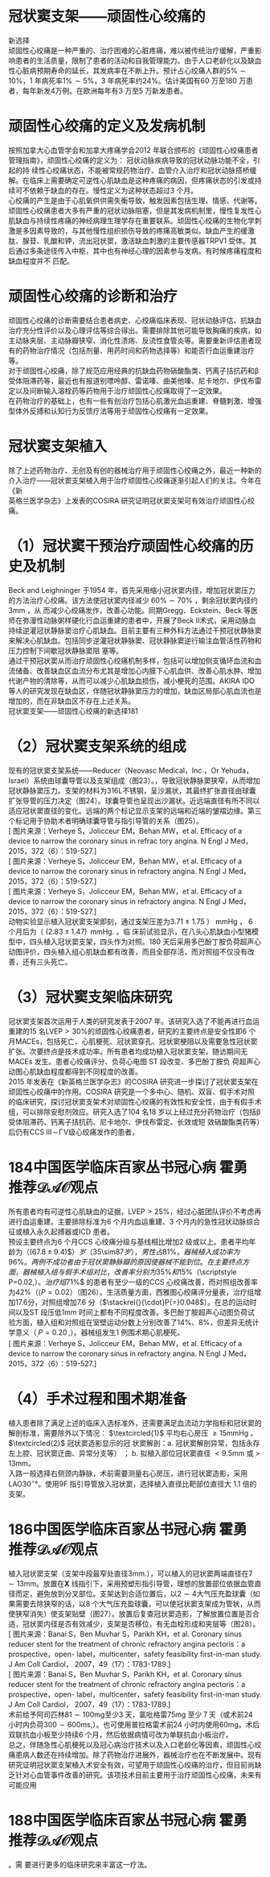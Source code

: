 # 冠状窦支架——顽固性心绞痛的  
新选择  
顽固性心绞痛是一种严重的、治疗困难的心脏疼痛，难以被传统治疗缓解，严重影响患者的生活质量，限制了患者的活动和自我管理能力。由于人口老龄化以及缺血性心脏病预期寿命的延长，其发病率在不断上升。预计占心绞痛人群的$5\%\sim10\%$，1 年病死率$1\%\sim5\%$，3 年病死率约$24\%$。估计美国有60 万至180 万患者，每年新发4万例。在欧洲每年有3 万至5 万新发患者。  
#  顽固性心绞痛的定义及发病机制  
按照加拿大心血管学会和加拿大疼痛学会2012 年联合颁布的《顽固性心绞痛患者管理指南》，顽固性心绞痛的定义为： 冠状动脉疾病导致的冠状动脉功能不全，引起的持 续性心绞痛状态，不能被常规药物治疗、血管介入治疗和冠状动脉搭桥缓解。在临床上需要确定可逆性心肌缺血是这种疼痛的病因，但疼痛状态的引发或持续可不依赖于缺血的存在。慢性定义为这种状态超过3 个月。  
心绞痛的产生是由于心肌氧供供需失衡导致，触发因素包括生理、情感、代谢等。顽固性心绞痛患者大多有严重的冠状动脉阻塞，但是其发病机制里，慢性复发性心肌缺血与持续性疼痛的神经病理生理学存在重要联系。顽固性心绞痛的生物化学刺激是多因素导致的，与其他慢性组织损伤导致的疼痛高敏类似。缺血产生的缓激肽、腺苷、乳酸和钾，流出冠状窦，激活缺血刺激的主要传感器TRPV1 受体。其后通过多条途径传入中枢，其中也有神经心理的因素参与发病。有时候疼痛程度和缺血程度并不 匹配。  
#  顽固性心绞痛的诊断和治疗  
顽固性心绞痛的诊断需要结合患者病史、心绞痛临床表现、冠状动脉评估、抗缺血治疗充分性评价以及心理评估等综合得出。需要排除其他可能导致胸痛的疾病，如主动脉夹层、主动脉瓣狭窄、消化性溃疡、反流性食管炎等。需要重新评估患者现有的药物治疗情况（包括剂量、用药时间和药物选择等）和能否行血运重建治疗等。  
对于顽固性心绞痛，除了规范应用经典的抗缺血药物硝酸酯类、钙离子拮抗药和$\upbeta$ 受体阻滞药等，最近也有报道别嘌呤醇、雷诺嗪、曲美他嗪、尼卡地尔、伊伐布雷定以及间断输入溶栓药等药物用于治疗顽固性心绞痛取得了一定效果。  
在药物治疗的基础上，也有一些有创治疗包括心肌激光血运重建、脊髓刺激、增强型体外反搏和认知行为反馈疗法等用于顽固性心绞痛有一定效果。  
#  冠状窦支架植入  
除了上述药物治疗、无创及有创的器械治疗用于顽固性心绞痛之外，最近一种新的介入治疗——冠状窦支架植入用于治疗顽固性心绞痛逐渐引起人们的关注。今年在《新  
英格兰医学杂志》上发表的COSIRA 研究证明冠状窦支架可有效治疗顽固性心绞痛。  
# （1）冠状窦干预治疗顽固性心绞痛的历史及机制  
Beck and Leighninger 于1954 年，首先采用缩小冠状窦内径，增加冠状窦压力的方法治疗心绞痛。该方法使冠状窦内径减少 $60\%\sim70\%$ ，剩余冠状窦内径约 $3\mathrm{mm}$ ，从 而减少心绞痛发作，改善心功能。同期Gregg、Eckstein、Beck 等医师在弥漫性动脉粥样硬化行血运重建的患者中，开展了Beck Ⅱ术式，采用动脉血持续逆灌冠状静脉窦治疗心肌缺血。目前主要有三种外科方法通过干预冠状静脉窦来解决心肌缺血。包括同步逆灌冠状静脉窦、冠状静脉窦逆行输注血管活性药物和压力控制下间歇冠状静脉窦阻 塞等。  
通过干预冠状窦从而治疗顽固性心绞痛机制多样，包括可以增加侧支循环血流和血流储备、改善缺血区血流分布尤其是增加心内膜下心肌血供、改善心肌水肿、增加代谢产物的清除等，从而可以减少心肌缺血损伤，减小梗死的范围。AKIRA IDO 等人的研究发现在缺血区，伴随冠状静脉窦压力的增加，缺血区局部心肌血流也是增加的，而在非缺血区不存在上述关系。  
冠状窦支架——顽固性心绞痛的新选择181  
# （2）冠状窦支架系统的组成  
现有的冠状窦支架系统——Reducer（Neovasc Medical，Inc.，Or Yehuda，Israel）系统由球囊导管以及支架组成（图23）。，导致冠状静脉窦狭窄，从而增加冠状静脉窦压力。支架的材料为316L不锈钢，呈沙漏状，其最终扩张直径由球囊扩张导管的压力决定（图24）。球囊导管也呈现出沙漏状。近远端直径有所不同以适应冠状窦直径的变化。远端的两个标记显示支架的远端和近端的皱褶边缘。第三个标记用于协助术者明确球囊导管与指引导管的关系（图25）。  
[ 图片来源：Verheye S，Jolicceur EM，Behan MW，et al. Efficacy of a device to  narrow the coronary sinus in refrac tory angina. N Engl J Med，2015，372（6）：519-527.]  
[ 图片来源：Verheye S，Jolicceur EM，Behan MW，et al. Efficacy of a device to  narrow the coronary sinus in refractory angina. N Engl J Med，2015，372（6）：519-527.]  
[ 图片来源：Verheye S，Jolicceur EM，Behan MW，et al. Efficacy of a device to  narrow the coronary sinus in refractory angina. N Engl J Med，2015，372（6）：519-527.]  
动物实验显示植入冠状窦支架即刻，通过支架压差为3.71 ± 1.75 ） mmHg ， 6  个月后为（ $(2.83\pm1.47)~\,\mathrm{mmHg}.$ 。临   床前试验显示，在八头心肌缺血小型猪模型中，四头植入冠状窦支架，四头作为对照。180 天后采用多巴酚丁胺负荷超声心动图评价，四头植入组心肌缺血都有改善，而且全部存活，而对照组不仅没有改善，还有三头死亡。  
# （3）冠状窦支架临床研究  
冠状窦支架首次运用于人类的研究发表于2007 年。该研究入选了不能再进行血运重建的15 名$\mathrm{LVEP}>30\%$的顽固性心绞痛患者，研究的主要终点是安全性即6 个月MACEs，包括死亡、心肌梗死、冠状窦穿孔、冠状窦梗阻以及需要急性冠状窦扩张。次要终点是技术成功率。所有患者均成功植入冠状窦支架，随访期间无MACEs 发生。患者心绞痛评分、负荷心电图 ST  段改变、多巴酚丁胺负 荷超声心动图心肌缺血程度都得到不同程度的改善。  
2015 年发表在《新英格兰医学杂志》的COSIRA 研究进一步探讨了冠状窦支架在顽固性心绞痛中的作用。COSIRA 研究是一个多中心、随机、双盲、假手术对照的临床研究，探讨冠状窦支架术对顽固性心绞痛的有效性和安全性，由于有假手术组，可以排除安慰剂效应。研究入选了104 名18 岁以上经过充分药物治疗（包括$\upbeta$ 受体阻滞药、钙离子拮抗药、尼卡地尔、伊伐布雷定、长效或短 效硝酸酯类药等）后仍有$\mathrm{CCS\;III\!\sim\!\Gamma\!V}$级心绞痛发作的患者，  
# 184中国医学临床百家丛书冠心病  霍勇 推荐$\mathcal{D A O}$观点  
所有患者均有可逆性心肌缺血的证据，$\mathrm{LVEP}>25\%$，经过心脏团队评价不考虑再进行血运重建。主要排除标准为6 个月内血运重建、3 个月内的急性冠状动脉综合征或植入永久起搏器或ICD 患者。  
预设主要终点为6 个月CCS 心绞痛分级与基线相比增加2 级或以上。患者平均年龄为（$(67.8\pm9.4)\$）岁（$35\sim87$岁），男性占$81\%$，器械植入成功率为$96\%$。两例不成功者由于冠状窦静脉瓣的原因使器械不能到位。在主要终点方面，器械植入组与假手术组对比，改善率分别为$35\%$和$15\%$（$\scriptstyle P=0.02,$）。治疗组$71\%$ 的患者有至少一级的CCS 心绞痛改善，而对照组改善率为$42\%$（$\langle P{=}0.02$）（图26）。生活质量方面，西雅图心绞痛评分量表，治疗组增加17.6分，对照组增加7.6 分（$\stackrel{}{\cdot}P{=}0.048$）。在总的运动时间以及ST 段压低1mm 时间上都有不同程度改善。多巴酚丁胺超声心动图负荷试验方面，植入组和对照组在室壁运动分数上分别改善了$14\%$、$8\%$，但差异无统计学意义（$_{.}P{=}0.20\,,$）。器械组发生1 例围术期心肌梗死。  
[ 图片来源：Verheye S，Jolicceur EM，Behan MW，et al. Efficacy of a device to  narrow the coronary sinus in refractory angina. N Engl J Med，2015，372（6）：519-527.]  
# （4）手术过程和围术期准备  
植入患者除了满足上述的临床入选标准外，还需要满足血流动力学指标和冠状窦的解剖标准，需要除外以下情况： $\textcircled{1}$ 平均右心房压 $\geqslant15\mathrm{mmHg}$ 。 $\textcircled{2}$ 冠状窦造影显示的冠 状窦解剖：a. 冠状窦解剖异常，包括永存左上腔、冠状窦迂曲、异常分支等） ； b.  拟植入部位冠状窦直径 $<9.5\mathrm{mm}$ 或 $>\,13\mathrm{mm}$。  
入路一般选择右侧颈内静脉，术前需要测量右心房压，进行冠状窦造影，采用$\mathrm{LAO30}^{\circ}$°。使用9F 指引导管放入冠状窦，选择植入直径比靶部位直径大 1.1  倍的支架。  
# 186中国医学临床百家丛书冠心病  霍勇 推荐$\mathcal{D A O}$观点  
植入冠状窦支架（支架中段最窄处直径$3\mathrm{mm}.$），可以植入的冠状窦两端直径在$7\sim13\mathrm{mm}$。放置在$\mathbf{X}$ 线指引下，采用预塑形指引导管，理想的放置部位依据血管直径而定，避免放到分叉部位。支架达到合适位置后，以$2\sim4$大气压充盈球囊（如果需要去除狭窄的话，以8 个大气压充盈球囊，可以使冠状窦支架成为管状，从而使狭窄消失）使支架贴壁（图27）。放置后复查冠状窦造影，了解放置位置是否合适，冠状窦内径是否有效减少，支架是否移位，有无血栓形成和夹层等（图28）。  
[ 图片来源：Banai S，Ben Muvhar S，Parikh KH，et al. Coronary sinus reducer  stent for the treatment of chronic refractory angina pectoris：a prospective，open- label，multicenter，safety feasibility first-in-man study. J Am Coll Cardiol， 2007，49（17）：1783-1789.]  
[ 图片来源：Banai S，Ben Muvhar S，Parikh KH，et al. Coronary sinus reducer  stent for the treatment of chronic refractory angina pectoris：a prospective，open- label，multicenter，safety feasibility first-in-man study. J Am Coll Cardiol， 2007，49（17）：1783-1789.]  
术前给予阿司匹林$81\sim100\mathrm{mg}$至少3 天，氯吡格雷75mg 至少７天（或术前24 小时内负荷$300\sim600\mathrm{ms},$）。也可使用普拉格雷术前24 小时内使用$60\mathrm{mg}$。术后双联抗血小板至少持续6 个月，然后依据病情可改为单联抗血小板治疗。  
总之，伴随急性心肌梗死以及冠心病治疗技术以及人口老龄化等因素，顽固性心绞痛患病人数还在持续增加。除了药物治疗进展外，器械治疗也在不断发展中。现有研究证明冠状窦支架植入术安全有效，可望用于顽固性心绞痛的治疗，但目前尚缺乏针对心血管事件改善的研究。该项技术目前主要用于治疗顽固性心绞痛，未来有可能应用  
# 188中国医学临床百家丛书冠心病  霍勇 推荐$\mathcal{D A O}$观点  
。需 要进行更多的临床研究来丰富这一疗法。  
